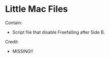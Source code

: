 # Little Mac Files

Contain:
- Script file that disable Freefalling after Side B.

Credit:
- MISSING!!
